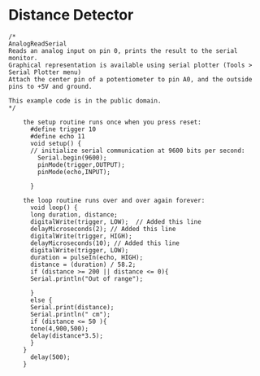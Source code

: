 # Distance Detector
    /*
    AnalogReadSerial
    Reads an analog input on pin 0, prints the result to the serial monitor.
    Graphical representation is available using serial plotter (Tools > Serial Plotter menu)
    Attach the center pin of a potentiometer to pin A0, and the outside pins to +5V and ground.

    This example code is in the public domain.
    */

        the setup routine runs once when you press reset:
          #define trigger 10
          #define echo 11
          void setup() {
          // initialize serial communication at 9600 bits per second:
            Serial.begin(9600);
            pinMode(trigger,OUTPUT);
            pinMode(echo,INPUT);
  
          }

        the loop routine runs over and over again forever:
          void loop() {
          long duration, distance;
          digitalWrite(trigger, LOW);  // Added this line
          delayMicroseconds(2); // Added this line
          digitalWrite(trigger, HIGH);
          delayMicroseconds(10); // Added this line
          digitalWrite(trigger, LOW);
          duration = pulseIn(echo, HIGH);
          distance = (duration) / 58.2;
          if (distance >= 200 || distance <= 0){
          Serial.println("Out of range");
    
          }
          else {
          Serial.print(distance);
          Serial.println(" cm");
          if (distance <= 50 ){
          tone(4,900,500);
          delay(distance*3.5);
          }
        }
          delay(500);
        } 
